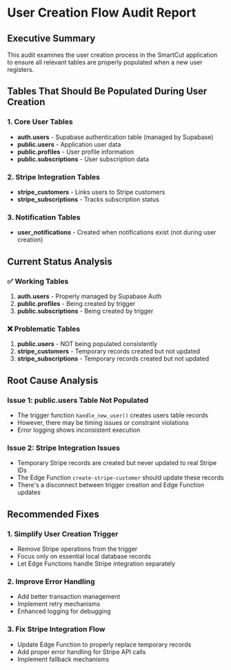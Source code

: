# User Creation Flow Audit Report

## Executive Summary
This audit examines the user creation process in the SmartCut application to ensure all relevant tables are properly populated when a new user registers.

## Tables That Should Be Populated During User Creation

### 1. Core User Tables
- **auth.users** - Supabase authentication table (managed by Supabase)
- **public.users** - Application user data
- **public.profiles** - User profile information
- **public.subscriptions** - User subscription data

### 2. Stripe Integration Tables
- **stripe_customers** - Links users to Stripe customers
- **stripe_subscriptions** - Tracks subscription status

### 3. Notification Tables
- **user_notifications** - Created when notifications exist (not during user creation)

## Current Status Analysis

### ✅ Working Tables
1. **auth.users** - Properly managed by Supabase Auth
2. **public.profiles** - Being created by trigger
3. **public.subscriptions** - Being created by trigger

### ❌ Problematic Tables
1. **public.users** - NOT being populated consistently
2. **stripe_customers** - Temporary records created but not updated
3. **stripe_subscriptions** - Temporary records created but not updated

## Root Cause Analysis

### Issue 1: public.users Table Not Populated
- The trigger function `handle_new_user()` creates users table records
- However, there may be timing issues or constraint violations
- Error logging shows inconsistent execution

### Issue 2: Stripe Integration Issues
- Temporary Stripe records are created but never updated to real Stripe IDs
- The Edge Function `create-stripe-customer` should update these records
- There's a disconnect between trigger creation and Edge Function updates

## Recommended Fixes

### 1. Simplify User Creation Trigger
- Remove Stripe operations from the trigger
- Focus only on essential local database records
- Let Edge Functions handle Stripe integration separately

### 2. Improve Error Handling
- Add better transaction management
- Implement retry mechanisms
- Enhanced logging for debugging

### 3. Fix Stripe Integration Flow
- Update Edge Function to properly replace temporary records
- Add proper error handling for Stripe API calls
- Implement fallback mechanisms